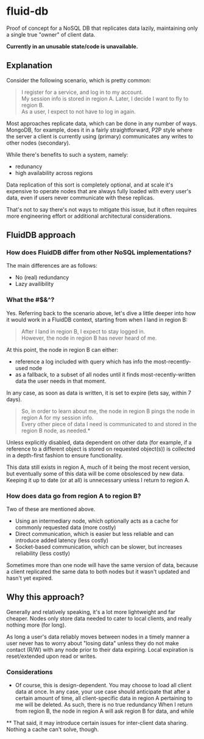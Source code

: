 # fluid-db
Proof of concept for a NoSQL DB that replicates data lazily, maintaining only a single true "owner" of client data.

**Currently in an unusable state/code is unavailable.**

## Explanation

Consider the following scenario, which is pretty common:

>I register for a service, and log in to my account. 
><br>My session info is stored in region A. Later, I decide I want to fly to region B. 
><br>As a user, I expect to not have to log in again.

Most approaches replicate data, which can be done in any number of ways. 
MongoDB, for example, does it in a fairly straightforward, P2P style where the server
a client is currently using (primary) communicates any writes to other nodes (secondary).

While there's benefits to such a system, namely:
- redunancy
- high availability across regions

Data replication of this sort is completely optional, and at scale it's expensive
to operate nodes that are always fully loaded with every user's data,
even if users never communicate with these replicas. 

That's not to say there's not ways to mitigate this issue, but it often requires 
more engineering effort or additional architectural considerations.

## FluidDB approach

### How does FluidDB differ from other NoSQL implementations?

The main differences are as follows:
- No (real) redundancy
- Lazy availibility

### What the #$&^?

Yes. Referring back to the scenario above, let's dive a little deeper into how it would
work in a FluidDB context, starting from when I land in region B:

>After I land in region B, I expect to stay logged in.
><br>However, the node in region B has never heard of me.

At this point, the node in region B can either:
- reference a log included with query which has info the most-recently-used node
- as a fallback, to a subset of all nodes until it finds most-recently-written data the user needs in that moment.

In any case, as soon as data is written, it is set to expire (lets say, within 7 days).

>So, in order to learn about me, the node in region B pings the node in region A for my session info.
><br>Every other piece of data I need is communicated to and stored in the region B node, as needed.*

Unless explicitly disabled, data dependent on other data (for example, if a reference to a different object is stored on requested object(s)) is collected 
in a depth-first fashion to ensure functionality.

This data still exists in region A, much of it being the most recent version, but eventually some of this
data will be come obsolesced by new data. Keeping it up to date (or at all) is unnecessary unless I return to region A.

### How does data go from region A to region B?

Two of these are mentioned above.

- Using an intermediary node, which optionally acts as a cache for commonly requested data (more costly)
- Direct communication, which is easier but less reliable and can introduce added latency (less costly)
- Socket-based communication, which can be slower, but increases reliability (less costly)

Sometimes more than one node will have the same version of data, because a client replicated the same data to both nodes
but it wasn't updated and hasn't yet expired.

## Why this approach?

Generally and relatively speaking, it's a lot more lightweight and far cheaper. Nodes only store data needed to cater to local clients, and really nothing more (for long).

As long a user's data reliably moves between nodes in a timely manner a user never has to worry about "losing data" unless they do not make contact (R/W) with any node
prior to their data expiring. Local expiration is reset/extended upon read or writes.

### Considerations

* Of course, this is design-dependent. You may choose to load all client data at once. In any case, your use case should anticipate
that after a certain amount of time, all client-specific data in region A pertaining to me will be deleted. As such, there is no true redundancy
When I return from region B, the node in region A will ask region B for data, and while 

** That said, it may introduce certain issues for inter-client data sharing. Nothing a cache can't solve, though.
